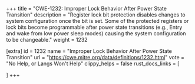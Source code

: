 +++
title = "CWE-1232: Improper Lock Behavior After Power State Transition"
description	= "Register lock bit protection disables changes to system configuration once the bit is set. Some of the protected registers or lock bits become programmable after power state transitions (e.g., Entry and wake from low power sleep modes) causing the system configuration to be changeable."
weight = 1232

[extra]
id = 1232
name = "Improper Lock Behavior After Power State Transition"
url = "https://cwe.mitre.org/data/definitions/1232.html"
vote = "No Help, or Langs Won't Help"
clippy_helps = false
rust_docs_links = [
	
]
+++


